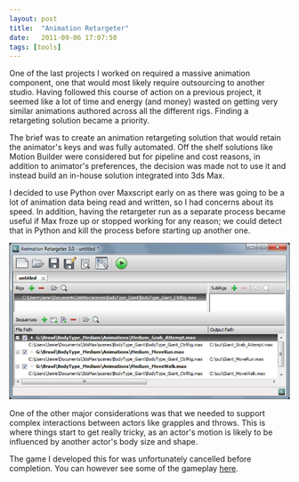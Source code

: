 ```yaml
---
layout: post
title:  "Animation Retargeter"
date:   2011-09-06 17:07:50
tags: [tools]
---
```

One of the last projects I worked on required a massive animation component, one that would most likely require outsourcing to another studio. Having followed this course of action on a previous project, it seemed like a lot of time and energy (and money) wasted on getting very similar animations authored across all the different rigs. Finding a retargeting solution became a priority.

The brief was to create an animation retargeting solution that would retain the animator's keys and was fully automated. Off the shelf solutions like Motion Builder were considered but for pipeline and cost reasons, in addition to animator's preferences, the decision was made not to use it and instead build an in-house solution integrated into 3ds Max.

I decided to use Python over Maxscript early on as there was going to be a lot of animation data being read and written, so I had concerns about its speed. In addition, having the retargeter run as a separate process became useful if Max froze up or stopped working for any reason; we could detect that in Python and kill the process before starting up another one.

![Animation Retargeter UI](/assets/images/animationRetargeterUi.jpg)

One of the other major considerations was that we needed to support complex interactions between actors like grapples and throws. This is where things start to get really tricky, as an actor's motion is likely to be influenced by another actor's body size and shape.

The game I developed this for was unfortunately cancelled before completion. You can however see some of the gameplay [here](https://www.wwe.com/videos/game-trailer-cancelled-wwe-brawl-video-game).
